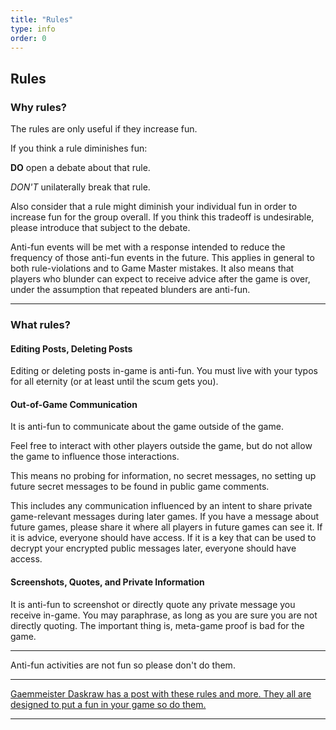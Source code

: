 ```yaml
---
title: "Rules"
type: info
order: 0
---
```


## Rules

### Why rules?

The rules are only useful if they increase fun.

If you think a rule diminishes fun:

**DO** open a debate about that rule.

*DON'T* unilaterally break that rule.

Also consider that a rule might diminish your individual fun in order to increase fun for the group overall. If you think this tradeoff is undesirable, please introduce that subject to the debate.

Anti-fun events will be met with a response intended to reduce the frequency of those anti-fun events in the future. This applies in general to both rule-violations and to Game Master mistakes. It also means that players who blunder can expect to receive advice after the game is over, under the assumption that repeated blunders are anti-fun.

----

### What rules?

#### Editing Posts, Deleting Posts

Editing or deleting posts in-game is anti-fun. You must live with your typos for all eternity (or at least until the scum gets you).

#### Out-of-Game Communication

It is anti-fun to communicate about the game outside of the game.

Feel free to interact with other players outside the game, but do not allow the game to influence those interactions.

This means no probing for information, no secret messages, no setting up future secret messages to be found in public game comments.

This includes any communication influenced by an intent to share private game-relevant messages during later games. If you have a message about future games, please share it where all players in future games can see it. If it is advice, everyone should have access. If it is a key that can be used to decrypt your encrypted public messages later, everyone should have access.

#### Screenshots, Quotes, and Private Information

It is anti-fun to screenshot or directly quote any private message you receive in-game. You may paraphrase, as long as you are sure you are not directly quoting. The important thing is, meta-game proof is bad for the game.

----

Anti-fun activities are not fun so please don't do them.

----

[Gaemmeister Daskraw has a post with these rules and more. They all are designed to put a fun in your game so do them.](https://www.facebook.com/groups/550853551913154/permalink/551256721872837/)

----
